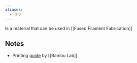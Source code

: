 ```yaml
---
aliases:
  - TPU
---
```

Is a material that can be used in [[Fused Filament Fabrication]]
## Notes
- Printing [guide](https://wiki.bambulab.com/en/knowledge-sharing/tpu-printing-guide) by [[Bambu Lab]]